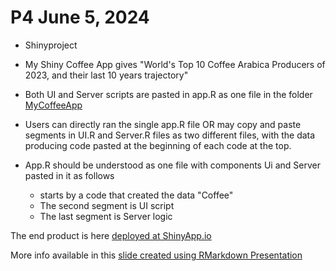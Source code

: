 # P4   June 5, 2024
* Shinyproject

* My Shiny Coffee App gives "World's Top 10 Coffee Arabica Producers of 2023, and their last 10 years trajectory"

* Both UI and Server scripts are pasted in app.R as one file in the folder [MyCoffeeApp](https://github.com/dawit3000/P4/tree/main/MyCoffeeApp)

* Users can directly ran the single app.R file OR may copy and paste segments in UI.R and Server.R files as two different files, with the data producing code pasted at the beginning of each code at the top.

* App.R should be understood as one file with components Ui and Server pasted in it as follows
   - starts by a code that created the data "Coffee"
   - The second segment is UI script
   - The last segment is Server logic

The end product is here [deployed at ShinyApp.io](https://aberra.shinyapps.io/MyCoffeeApp/)

More info available in this [slide created using RMarkdown Presentation](link)
